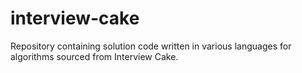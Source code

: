 # interview-cake
Repository containing solution code written in various languages for algorithms sourced from Interview Cake.
